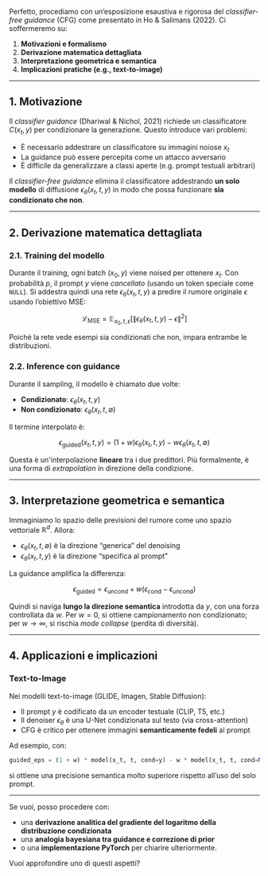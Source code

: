 Perfetto, procediamo con un’esposizione esaustiva e rigorosa del *classifier-free guidance* (CFG) come presentato in Ho & Salimans (2022). Ci soffermeremo su:

1. **Motivazioni e formalismo**
2. **Derivazione matematica dettagliata**
3. **Interpretazione geometrica e semantica**
4. **Implicazioni pratiche (e.g., text-to-image)**

---

## 1. Motivazione

Il *classifier guidance* (Dhariwal & Nichol, 2021) richiede un classificatore $C(x_t, y)$ per condizionare la generazione. Questo introduce vari problemi:

* È necessario addestrare un classificatore su immagini noiose $x_t$
* La guidance può essere percepita come un attacco avversario
* È difficile da generalizzare a classi aperte (e.g. prompt testuali arbitrari)

Il *classifier-free guidance* elimina il classificatore addestrando **un solo modello** di diffusione $\epsilon_\theta(x_t, t, y)$ in modo che possa funzionare **sia condizionato che non**.

---

## 2. Derivazione matematica dettagliata

### 2.1. Training del modello

Durante il training, ogni batch $(x_0, y)$ viene noised per ottenere $x_t$. Con probabilità $p$, il prompt $y$ viene *cancellato* (usando un token speciale come `NULL`). Si addestra quindi una rete $\epsilon_\theta(x_t, t, y)$ a predire il rumore originale $\epsilon$ usando l’obiettivo MSE:

$$
\mathcal{L}_\text{MSE} = \mathbb{E}_{x_0, t, \epsilon} \left[\left\|\epsilon_\theta(x_t, t, y) - \epsilon \right\|^2\right]
$$

Poiché la rete vede esempi sia condizionati che non, impara entrambe le distribuzioni.

### 2.2. Inference con guidance

Durante il sampling, il modello è chiamato due volte:

* **Condizionato**: $\epsilon_\theta(x_t, t, y)$
* **Non condizionato**: $\epsilon_\theta(x_t, t, \emptyset)$

Il termine interpolato è:

$$
\epsilon_{\text{guided}}(x_t, t, y) = (1 + w)\epsilon_\theta(x_t, t, y) - w\epsilon_\theta(x_t, t, \emptyset)
$$

Questa è un'interpolazione **lineare** tra i due predittori. Più formalmente, è una forma di *extrapolation* in direzione della condizione.

---

## 3. Interpretazione geometrica e semantica

Immaginiamo lo spazio delle previsioni del rumore come uno spazio vettoriale $\mathbb{R}^d$. Allora:

* $\epsilon_\theta(x_t, t, \emptyset)$ è la direzione “generica” del denoising
* $\epsilon_\theta(x_t, t, y)$ è la direzione “specifica al prompt”

La guidance amplifica la differenza:

$$
\epsilon_{\text{guided}} = \epsilon_{\text{uncond}} + w(\epsilon_{\text{cond}} - \epsilon_{\text{uncond}})
$$

Quindi si naviga **lungo la direzione semantica** introdotta da $y$, con una forza controllata da $w$. Per $w = 0$, si ottiene campionamento non condizionato; per $w \to \infty$, si rischia *mode collapse* (perdita di diversità).

---

## 4. Applicazioni e implicazioni

### Text-to-Image

Nei modelli text-to-image (GLIDE, Imagen, Stable Diffusion):

* Il prompt $y$ è codificato da un encoder testuale (CLIP, T5, etc.)
* Il denoiser $\epsilon_\theta$ è una U-Net condizionata sul testo (via cross-attention)
* CFG è critico per ottenere immagini **semanticamente fedeli** al prompt

Ad esempio, con:

```python
guided_eps = (1 + w) * model(x_t, t, cond=y) - w * model(x_t, t, cond=None)
```

si ottiene una precisione semantica molto superiore rispetto all’uso del solo prompt.

---

Se vuoi, posso procedere con:

* una **derivazione analitica del gradiente del logaritmo della distribuzione condizionata**
* una **analogia bayesiana tra guidance e correzione di prior**
* o una **implementazione PyTorch** per chiarire ulteriormente.

Vuoi approfondire uno di questi aspetti?
